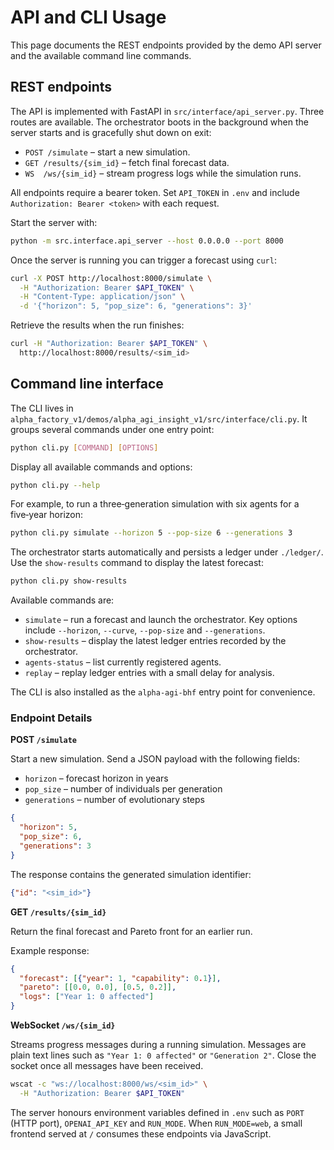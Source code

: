# API and CLI Usage

This page documents the REST endpoints provided by the demo API server and the available command line commands.

## REST endpoints

The API is implemented with FastAPI in `src/interface/api_server.py`. Three routes
are available. The orchestrator boots in the background when the server starts and
is gracefully shut down on exit:

- `POST /simulate` – start a new simulation.
- `GET /results/{sim_id}` – fetch final forecast data.
- `WS  /ws/{sim_id}` – stream progress logs while the simulation runs.

All endpoints require a bearer token. Set `API_TOKEN` in `.env` and include
`Authorization: Bearer <token>` with each request.

Start the server with:

```bash
python -m src.interface.api_server --host 0.0.0.0 --port 8000
```

Once the server is running you can trigger a forecast using `curl`:

```bash
curl -X POST http://localhost:8000/simulate \
  -H "Authorization: Bearer $API_TOKEN" \
  -H "Content-Type: application/json" \
  -d '{"horizon": 5, "pop_size": 6, "generations": 3}'
```

Retrieve the results when the run finishes:

```bash
curl -H "Authorization: Bearer $API_TOKEN" \
  http://localhost:8000/results/<sim_id>
```

## Command line interface

The CLI lives in `alpha_factory_v1/demos/alpha_agi_insight_v1/src/interface/cli.py`. It groups several commands under one entry point:

```bash
python cli.py [COMMAND] [OPTIONS]
```

Display all available commands and options:

```bash
python cli.py --help
```

For example, to run a three‑generation simulation with six agents for a
five‑year horizon:

```bash
python cli.py simulate --horizon 5 --pop-size 6 --generations 3
```

The orchestrator starts automatically and persists a ledger under `./ledger/`.
Use the `show-results` command to display the latest forecast:

```bash
python cli.py show-results
```

Available commands are:

- `simulate` – run a forecast and launch the orchestrator. Key options include `--horizon`, `--curve`, `--pop-size` and `--generations`.
- `show-results` – display the latest ledger entries recorded by the orchestrator.
- `agents-status` – list currently registered agents.
- `replay` – replay ledger entries with a small delay for analysis.

The CLI is also installed as the `alpha-agi-bhf` entry point for convenience.

### Endpoint Details

**POST `/simulate`**

Start a new simulation. Send a JSON payload with the following fields:

- `horizon` – forecast horizon in years
- `pop_size` – number of individuals per generation
- `generations` – number of evolutionary steps

```json
{
  "horizon": 5,
  "pop_size": 6,
  "generations": 3
}
```

The response contains the generated simulation identifier:

```json
{"id": "<sim_id>"}
```

**GET `/results/{sim_id}`**

Return the final forecast and Pareto front for an earlier run.

Example response:

```json
{
  "forecast": [{"year": 1, "capability": 0.1}],
  "pareto": [[0.0, 0.0], [0.5, 0.2]],
  "logs": ["Year 1: 0 affected"]
}
```

**WebSocket `/ws/{sim_id}`**

Streams progress messages during a running simulation. Messages are plain text lines
such as `"Year 1: 0 affected"` or `"Generation 2"`. Close the socket once all
messages have been received.

```bash
wscat -c "ws://localhost:8000/ws/<sim_id>" \
  -H "Authorization: Bearer $API_TOKEN"
```

The server honours environment variables defined in `.env` such as `PORT` (HTTP port), `OPENAI_API_KEY` and `RUN_MODE`. When `RUN_MODE=web`, a small frontend served at `/` consumes these endpoints via JavaScript.

